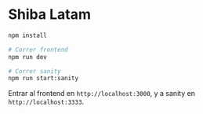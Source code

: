 # Shiba Latam


```bash
npm install

# Correr frontend
npm run dev

# Correr sanity
npm run start:sanity
```

Entrar al frontend en  `http://localhost:3000`, y a sanity en `http://localhost:3333`.
